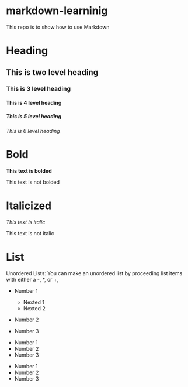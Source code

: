 # markdown-learninig
This repo is to show how to use Markdown


# Heading

## This is two level heading

### This is 3 level heading

#### This is 4 level heading

##### This is 5 level heading

###### This is 6 level heading
 

# Bold

**This text is bolded**

This text is not bolded


# Italicized

_This text is italic_

This text is not italic

# List

Unordered Lists: You can make an unordered list by proceeding list items with either a -, *, or +,

- Number 1
  - Nexted 1
  - Nexted 2
  
- Number 2
- Number 3

* Number 1
* Number 2
* Number 3

+ Number 1
+ Number 2
+ Number 3
